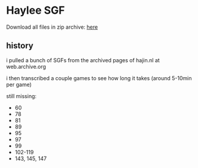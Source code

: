 # Haylee SGF
Download all files in zip archive: [here](https://github.com/jarednogo/haylee/zipball/master)

## history

i pulled a bunch of SGFs from the archived pages of hajin.nl at web.archive.org

i then transcribed a couple games to see how long it takes (around 5-10min per game)

still missing:
 - 60
 - 78
 - 81
 - 89
 - 95
 - 97
 - 99
 - 102-119
 - 143, 145, 147
